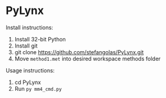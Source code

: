 # PyLynx

Install instructions:
1. Install 32-bit Python
2. Install git
3. git clone https://github.com/stefangolas/PyLynx.git
4. Move `method1.met` into desired workspace methods folder

Usage instructions:
1. cd PyLynx
2. Run `py mm4_cmd.py`
